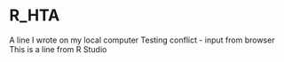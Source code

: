 # R_HTA
A line I wrote on my local computer
Testing conflict - input from browser
This is a line from R Studio
